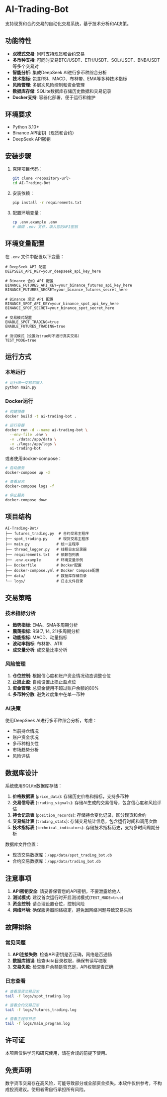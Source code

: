 # AI-Trading-Bot

支持现货和合约交易的自动化交易系统，基于技术分析和AI决策。

## 功能特性

- **双模式交易**: 同时支持现货和合约交易
- **多币种支持**: 可同时交易BTC/USDT、ETH/USDT、SOL/USDT、BNB/USDT等多个交易对
- **智能分析**: 集成DeepSeek AI进行多币种综合分析
- **技术指标**: 包含RSI、MACD、布林带、EMA等多种技术指标
- **风险管理**: 多层次风险控制和资金管理
- **数据库存储**: SQLite数据库存储历史数据和交易记录
- **Docker支持**: 容器化部署，便于运行和维护

## 环境要求

- Python 3.10+
- Binance API密钥（现货和合约）
- DeepSeek API密钥

## 安装步骤

1. 克隆项目代码：
   ```bash
   git clone <repository-url>
   cd AI-Trading-Bot
   ```

2. 安装依赖：
   ```bash
   pip install -r requirements.txt
   ```

3. 配置环境变量：
   ```bash
   cp .env.example .env
   # 编辑 .env 文件，填入您的API密钥
   ```

## 环境变量配置

在 `.env` 文件中配置以下变量：

```env
# DeepSeek API 配置
DEEPSEEK_API_KEY=your_deepseek_api_key_here

# Binance 合约 API 配置
BINANCE_FUTURES_API_KEY=your_binance_futures_api_key_here
BINANCE_FUTURES_SECRET=your_binance_futures_secret_here

# Binance 现货 API 配置
BINANCE_SPOT_API_KEY=your_binance_spot_api_key_here
BINANCE_SPOT_SECRET=your_binance_spot_secret_here

# 交易模式配置
ENABLE_SPOT_TRADING=true
ENABLE_FUTURES_TRADING=true

# 测试模式（设置为true时不进行真实交易）
TEST_MODE=true
```

## 运行方式

### 本地运行

```bash
# 运行统一交易机器人
python main.py
```

### Docker运行

```bash
# 构建镜像
docker build -t ai-trading-bot .

# 运行容器
docker run -d --name ai-trading-bot \
  --env-file .env \
  -v ./data:/app/data \
  -v ./logs:/app/logs \
  ai-trading-bot
```

或者使用docker-compose：

```bash
# 启动服务
docker-compose up -d

# 查看日志
docker-compose logs -f

# 停止服务
docker-compose down
```

## 项目结构

```
AI-Trading-Bot/
├── futures_trading.py  # 合约交易主程序
├── spot_trading.py     # 现货交易主程序
├── main.py            # 统一主程序
├── thread_logger.py   # 线程日志记录器
├── requirements.txt   # 依赖包列表
├── .env.example       # 环境变量示例
├── Dockerfile         # Docker配置
├── docker-compose.yml # Docker Compose配置
├── data/              # 数据库存储目录
└── logs/              # 日志文件目录
```

## 交易策略

### 技术指标分析

- **趋势指标**: EMA、SMA多周期分析
- **震荡指标**: RSI(7, 14, 21)多周期分析
- **动能指标**: MACD、动量指标
- **波动率指标**: 布林带、ATR
- **成交量分析**: 成交量比率分析

### 风险管理

1. **仓位控制**: 根据信心度和账户资金情况动态调整仓位
2. **止损止盈**: 自动设置止损止盈点位
3. **资金管理**: 总资金使用不超过账户余额的80%
4. **多币种分散**: 避免过度集中在单一币种

### AI决策

使用DeepSeek AI进行多币种综合分析，考虑：
- 当前持仓情况
- 账户资金状况
- 多币种相关性
- 市场趋势分析
- 风险评估

## 数据库设计

系统使用SQLite数据库存储：

1. **价格数据表** (`price_data`): 存储历史价格和指标，支持多币种
2. **交易信号表** (`trading_signals`): 存储AI生成的交易信号，包含信心度和风险评估
3. **持仓记录表** (`position_records`): 存储持仓变化记录，区分现货和合约
4. **交易统计表** (`trading_stats`): 存储交易统计信息，包含运行时间和调用次数
5. **技术指标表** (`technical_indicators`): 存储技术指标历史，支持多时间周期分析

数据库文件位置：
- 现货交易数据库：`/app/data/spot_trading_bot.db`
- 合约交易数据库：`/app/data/trading_bot.db`

## 注意事项

1. **API密钥安全**: 请妥善保管您的API密钥，不要泄露给他人
2. **测试模式**: 建议首次运行时开启测试模式(`TEST_MODE=true`)
3. **资金控制**: 请合理设置仓位，控制风险
4. **网络环境**: 确保服务器网络稳定，避免因网络问题导致交易失败

## 故障排除

### 常见问题

1. **API连接失败**: 检查API密钥是否正确，网络是否通畅
2. **数据库错误**: 检查data目录权限，确保有读写权限
3. **交易失败**: 检查账户余额是否充足，API权限是否正确

### 日志查看

```bash
# 查看现货交易日志
tail -f logs/spot_trading.log

# 查看合约交易日志
tail -f logs/futures_trading.log

# 查看主程序日志
tail -f logs/main_program.log
```

## 许可证

本项目仅供学习和研究使用，请在合规的前提下使用。

## 免责声明

数字货币交易存在高风险，可能导致部分或全部资金损失。本软件仅供参考，不构成投资建议。使用者需自行承担所有风险。
